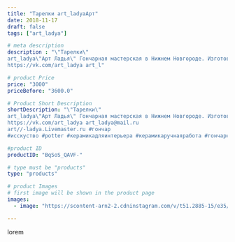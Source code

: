 ```yaml
---
title: "Тарелки art_ladyaАрт"
date: 2018-11-17
draft: false
tags: ["art_ladya"]

# meta description
description : "\"Тарелки\"
art_ladya\"Арт Ладья\" Гончарная мастерская в Нижнем Новгороде. Изготовление керамики и мастер//-классы по обучению. 
https://vk.com/art_ladya art_l"

# product Price
price: "3000"
priceBefore: "3600.0"

# Product Short Description
shortDescription: "\"Тарелки\"
art_ladya\"Арт Ладья\" Гончарная мастерская в Нижнем Новгороде. Изготовление керамики и мастер//-классы по обучению. 
https://vk.com/art_ladya art_ladya@mail.ru 
art//-ladya.Livemaster.ru #гончар
#исскуство #potter #керамикадляинтерьера #керамикаручнаяработа #гончарнаямастерская #керамиканазаказ #handmade #посудаизглины #керамика #эксклюзивнаякерамика  #painter #dishes #decor#ceramicar #nntoday #claygoods #restaurant #earthenware#ceramic #design #bowl #dish  #plate #ceramicart #berries #авторскаякерамика"

#product ID
productID: "BqSoS_QAVF-"

# type must be "products"
type: "products"

# product Images
# first image will be shown in the product page
images:
  - image: "https://scontent-arn2-2.cdninstagram.com/v/t51.2885-15/e35/44748365_2248711585348880_864205006224375831_n.jpg?tp=1&_nc_ht=scontent-arn2-2.cdninstagram.com&_nc_cat=108&_nc_ohc=npCmNtnmkloAX_MnZ1l&ccb=7-4&oh=656b5246058ff26b0317a9fd45331bcc&oe=6084D09D&_nc_sid=86f79a&ig_cache_key=MTkxNDc3MDAxODMxMTE2NDI4Ng%3D%3D.2-ccb7-4"

---
```

lorem
